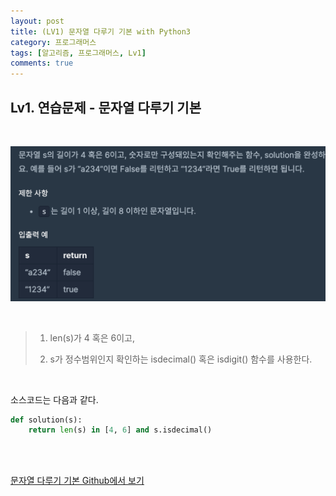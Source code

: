 ```yaml
---
layout: post
title: (LV1) 문자열 다루기 기본 with Python3
category: 프로그래머스
tags: [알고리즘, 프로그래머스, Lv1]
comments: true
---
```


## Lv1. 연습문제 - 문자열 다루기 기본

<br>



![](/assets/img/문자열%20다루기%20기본.png)

<br>

> 
>
> 1. len(s)가 4 혹은 6이고, 
>
> 2. s가 정수범위인지 확인하는 isdecimal() 혹은 isdigit() 함수를 사용한다.

<br>

소스코드는 다음과 같다.

```python
def solution(s):
    return len(s) in [4, 6] and s.isdecimal()
```



<br>

<br>

[문자열 다루기 기본 Github에서 보기](https://github.com/ljh9601/BOJ-Programmers/blob/master/Programmers/Lv1/문자열%20다루기%20기본.py)

<br>